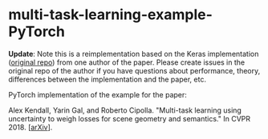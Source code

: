 # multi-task-learning-example-PyTorch

**Update**: Note this is a reimplementation based on the Keras implementation ([original repo](https://github.com/yaringal/multi-task-learning-example)) from one author of the paper. Please create issues in the original repo of the author if you have questions about performance, theory, differences between the implementation and the paper, etc.

PyTorch implementation of the example for the paper:

Alex Kendall, Yarin Gal, and Roberto Cipolla. "Multi-task learning using uncertainty to weigh losses for scene geometry and semantics." In CVPR 2018.
[[arXiv](https://arxiv.org/abs/1705.07115)].
